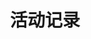 ---
title: 活动记录
description: 社团发起的活动记录
image:

# Badge style
style:
    background: "#2a9d8f"
    color: "#fff"
---